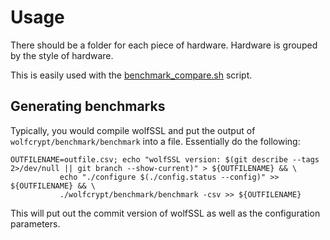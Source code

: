 # Usage
There should be a folder for each piece of hardware. Hardware is grouped by the style of hardware.

This is easily used with the [benchmark_compare.sh](https://github.com/wolfSSL/wolfssl/blob/master/scripts/benchmark_compare.sh) script.

## Generating benchmarks
Typically, you would compile wolfSSL and put the output of `wolfcrypt/benchmark/benchmark` into a file. Essentially do the following:
```
OUTFILENAME=outfile.csv; echo "wolfSSL version: $(git describe --tags 2>/dev/null || git branch --show-current)" > ${OUTFILENAME} && \
           echo "./configure $(./config.status --config)" >> ${OUTFILENAME} && \
           ./wolfcrypt/benchmark/benchmark -csv >> ${OUTFILENAME}
```

This will put out the commit version of wolfSSL as well as the configuration parameters.

